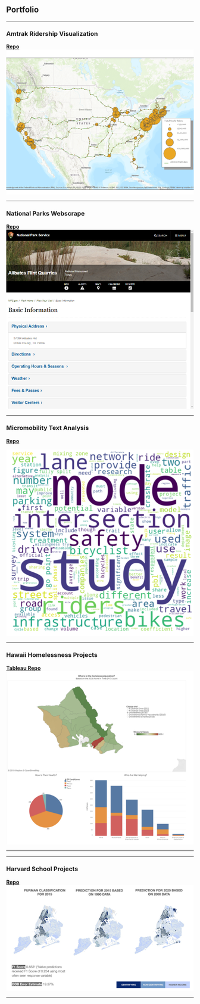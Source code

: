 ## Portfolio
<!-- Global site tag (gtag.js) - Google Analytics -->
<script async src="https://www.googletagmanager.com/gtag/js?id=UA-151918240-1"></script>
<script>
  window.dataLayer = window.dataLayer || [];
  function gtag(){dataLayer.push(arguments);}
  gtag('js', new Date());

  gtag('config', 'UA-151918240-1');
</script>

---

### Amtrak Ridership Visualization
**[Repo](https://github.com/ericenglin/Amtrak-Web-Scraper)**
<img src="images/Amtrak-Ridership.png?raw=true"/>

---
### National Parks Webscrape
**[Repo](https://github.com/ericenglin/NPS-Website-Scrape)**
<img src="images/NPS-Site-Screenshot.png?raw=true"/>

---
### Micromobility Text Analysis
**[Repo](./pages/micromobility-page.md)**

<img src="images/micromobility-word-cloud.png?raw=true"/>


---

### Hawaii Homelessness Projects

**[Tableau Repo](https://public.tableau.com/profile/ericenglin#!/)**
<img src="images/Tableau-Public.png?raw=true"/>

---


---

### Harvard School Projects
**[Repo](./pages/harvard-schoolwork.md)**
<img src="images/NYC-gentrification.png?raw=true"/>

---

